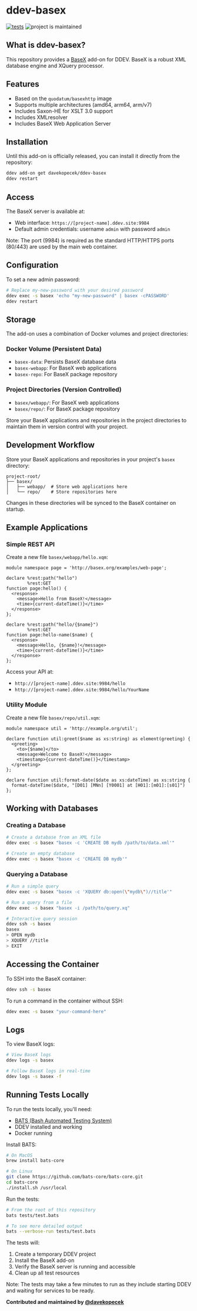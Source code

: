 # ddev-basex

[![tests](https://github.com/davekopecek/ddev-basex/actions/workflows/tests.yml/badge.svg)](https://github.com/davekopecek/ddev-basex/actions/workflows/tests.yml) ![project is maintained](https://img.shields.io/maintenance/yes/2025.svg)


## What is ddev-basex?

This repository provides a [BaseX](https://basex.org) add-on for DDEV. BaseX is a robust XML database engine and XQuery processor.

## Features

- Based on the `quodatum/basexhttp` image
- Supports multiple architectures (amd64, arm64, arm/v7)
- Includes Saxon-HE for XSLT 3.0 support
- Includes XMLresolver
- Includes BaseX Web Application Server

## Installation

Until this add-on is officially released, you can install it directly from the repository:

```bash
ddev add-on get davekopecek/ddev-basex
ddev restart
```

## Access

The BaseX server is available at:
- Web interface: `https://[project-name].ddev.site:9984`
- Default admin credentials: username `admin` with password `admin`

Note: The port (9984) is required as the standard HTTP/HTTPS ports (80/443) are used by the main web container.

## Configuration

To set a new admin password:
```bash
# Replace my-new-password with your desired password
ddev exec -s basex 'echo "my-new-password" | basex -cPASSWORD'
ddev restart
```

## Storage

The add-on uses a combination of Docker volumes and project directories:

### Docker Volume (Persistent Data)
- `basex-data`: Persists BaseX database data
- `basex-webapp`: For BaseX web applications
- `basex-repo`: For BaseX package repository

### Project Directories (Version Controlled)
- `basex/webapp/`: For BaseX web applications
- `basex/repo/`: For BaseX package repository

Store your BaseX applications and repositories in the project directories to maintain them in version control with your project.

## Development Workflow

Store your BaseX applications and repositories in your project's `basex` directory:
```
project-root/
├── basex/
│   ├── webapp/  # Store web applications here
│   └── repo/    # Store repositories here
```

Changes in these directories will be synced to the BaseX container on startup.

## Example Applications

### Simple REST API

Create a new file `basex/webapp/hello.xqm`:
```xquery
module namespace page = 'http://basex.org/examples/web-page';

declare %rest:path("hello")
        %rest:GET
function page:hello() {
  <response>
    <message>Hello from BaseX!</message>
    <time>{current-dateTime()}</time>
  </response>
};

declare %rest:path("hello/{$name}")
        %rest:GET
function page:hello-name($name) {
  <response>
    <message>Hello, {$name}!</message>
    <time>{current-dateTime()}</time>
  </response>
};
```

Access your API at:
- `http://[project-name].ddev.site:9984/hello`
- `http://[project-name].ddev.site:9984/hello/YourName`

### Utility Module

Create a new file `basex/repo/util.xqm`:
```xquery
module namespace util = 'http://example.org/util';

declare function util:greet($name as xs:string) as element(greeting) {
  <greeting>
    <to>{$name}</to>
    <message>Welcome to BaseX!</message>
    <timestamp>{current-dateTime()}</timestamp>
  </greeting>
};

declare function util:format-date($date as xs:dateTime) as xs:string {
  format-dateTime($date, "[D01] [MNn] [Y0001] at [H01]:[m01]:[s01]")
};
```

## Working with Databases

### Creating a Database
```bash
# Create a database from an XML file
ddev exec -s basex "basex -c 'CREATE DB mydb /path/to/data.xml'"

# Create an empty database
ddev exec -s basex "basex -c 'CREATE DB mydb'"
```

### Querying a Database
```bash
# Run a simple query
ddev exec -s basex "basex -c 'XQUERY db:open(\"mydb\")//title'"

# Run a query from a file
ddev exec -s basex "basex -i /path/to/query.xq"

# Interactive query session
ddev ssh -s basex
basex
> OPEN mydb
> XQUERY //title
> EXIT
```

## Accessing the Container

To SSH into the BaseX container:
```bash
ddev ssh -s basex
```

To run a command in the container without SSH:
```bash
ddev exec -s basex "your-command-here"
```

## Logs

To view BaseX logs:
```bash
# View BaseX logs
ddev logs -s basex

# Follow BaseX logs in real-time
ddev logs -s basex -f
```

## Running Tests Locally

To run the tests locally, you'll need:
- [BATS (Bash Automated Testing System)](https://github.com/bats-core/bats-core)
- DDEV installed and working
- Docker running

Install BATS:
```bash
# On MacOS
brew install bats-core

# On Linux
git clone https://github.com/bats-core/bats-core.git
cd bats-core
./install.sh /usr/local
```

Run the tests:
```bash
# From the root of this repository
bats tests/test.bats

# To see more detailed output
bats --verbose-run tests/test.bats
```

The tests will:
1. Create a temporary DDEV project
2. Install the BaseX add-on
3. Verify the BaseX server is running and accessible
4. Clean up all test resources

Note: The tests may take a few minutes to run as they include starting DDEV and waiting for services to be ready.

**Contributed and maintained by [@davekopecek](https://github.com/yourusername)**


